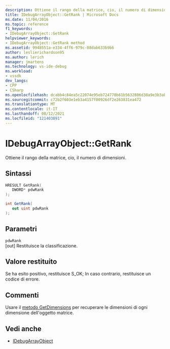 ```yaml
---
description: Ottiene il rango della matrice, cio, il numero di dimensioni.
title: IDebugArrayObject::GetRank | Microsoft Docs
ms.date: 11/04/2016
ms.topic: reference
f1_keywords:
- IDebugArrayObject::GetRank
helpviewer_keywords:
- IDebugArrayObject::GetRank method
ms.assetid: 9948551a-e334-4ff6-979c-08dab633b9b6
author: leslierichardson95
ms.author: lerich
manager: jmartens
ms.technology: vs-ide-debug
ms.workload:
- vssdk
dev_langs:
- CPP
- CSharp
ms.openlocfilehash: dcabb4c84ea5c22074e95eb724770b61b5632806d38a9e3b3aba59ca7465f937
ms.sourcegitcommit: c72b2f603e1eb3a4157f00926df2e263831ea472
ms.translationtype: MT
ms.contentlocale: it-IT
ms.lasthandoff: 08/12/2021
ms.locfileid: "121403091"
---
```

# <a name="idebugarrayobjectgetrank"></a>IDebugArrayObject::GetRank
Ottiene il rango della matrice, cio, il numero di dimensioni.

## <a name="syntax"></a>Sintassi

```cpp
HRESULT GetRank( 
   DWORD* pdwRank
);
```

```csharp
int GetRank(
   out uint pdwRank
);
```

## <a name="parameters"></a>Parametri
`pdwRank`\
[out] Restituisce la classificazione.

## <a name="return-value"></a>Valore restituito
 Se ha esito positivo, restituisce S_OK; In caso contrario, restituisce un codice di errore.

## <a name="remarks"></a>Commenti
 Usare il [metodo GetDimensions](../../../extensibility/debugger/reference/idebugarrayobject-getdimensions.md) per recuperare le dimensioni di ogni dimensione dell'oggetto matrice.

## <a name="see-also"></a>Vedi anche
- [IDebugArrayObject](../../../extensibility/debugger/reference/idebugarrayobject.md)
